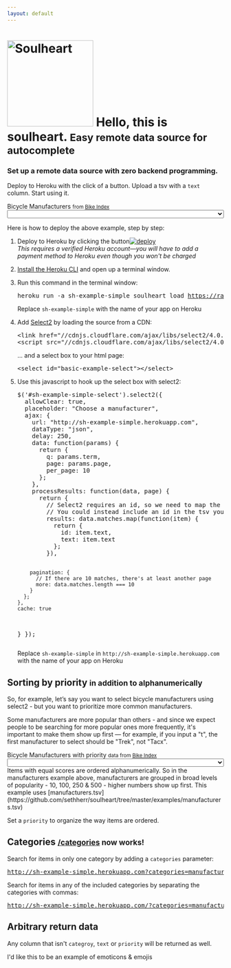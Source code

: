 ```yaml
---
layout: default
---
```


<div class="page-header"><h1><img src="https://raw.githubusercontent.com/sethherr/soulheart/master/examples/logo.png" alt="Soulheart" width="200" />
Hello, this is soulheart.
<small>Easy remote data source for autocomplete</small>
</h1></div>

<h3>Set up a remote data source with zero backend programming. <br></h3>

Deploy to Heroku with the click of a button. Upload a tsv with a `text` column. Start using it.

<div class="panel panel-default" id="sh-example-simple-select-panel"><div class="panel-body"><div class="form-group">
<label>Bicycle Manufacturers <small>from <a href="https://bikeindex.org/manufacturers">Bike Index</a></small></label>
<select class="form-control" id="sh-example-simple-select" style="width: 100%;"></select>
</div></div>
</div>

<p>Here is how to deploy the above example, step by step:</p>

<ol class="step-by-step-basic">
<li>
<p>Deploy to Heroku by clicking the button<a href="https://dashboard.heroku.com/new?template=https%3A%2F%2Fgithub.com%2Fsethherr%2Fsoulheart"><img src="https://www.herokucdn.com/deploy/button.png" alt="deploy"/></a>
<br><em>This requires a verified Heroku account&mdash;you will have to add a payment method to Heroku even though you won't be charged</em>
</p>
</li>

<li>
<a href="https://devcenter.heroku.com/articles/heroku-command">Install the Heroku CLI</a> and open up a terminal window.
</li>

<li><p>Run this command in the terminal window:</p>
<pre class="with-highlight">heroku run -a sh-example-simple soulheart load <a href="https://raw.githubusercontent.com/sethherr/soulheart/master/examples/manufacturers_simple.tsv">https://raw.githubusercontent.com/sethherr/soulheart/master/examples/manufacturers_simple.tsv</a></pre>
<div class="highlight code-highlight">Replace <code>sh-example-simple</code> with the name of your app on Heroku</div>
</li>

<li>
<p>Add <a href="https://select2.github.io/">Select2</a> by loading the source from a CDN:</p>
<pre>
&lt;link href="//cdnjs.cloudflare.com/ajax/libs/select2/4.0.0/css/select2.min.css" rel="stylesheet" /&gt;
&lt;script src="//cdnjs.cloudflare.com/ajax/libs/select2/4.0.0/js/select2.min.js"&gt;&lt;/script&gt;
</pre>

<p>... and a select box to your html page:</p>
<pre>
&lt;select id="basic-example-select"&gt;&lt;/select&gt;
</pre>

</li>

<li>
<p>Use this javascript to hook up the select box with select2:</p>
<pre>
$('#sh-example-simple-select').select2({
  allowClear: true,
  placeholder: "Choose a manufacturer",
  ajax: {
    url: "http://sh-example-simple.herokuapp.com",
    dataType: "json",
    delay: 250,
    data: function(params) {
      return {
        q: params.term,
        page: params.page,
        per_page: 10
      };
    },
    processResults: function(data, page) {
      return {
        // Select2 requires an id, so we need to map the results and add an ID
        // You could instead include an id in the tsv you add to soulheart ;)
        results: data.matches.map(function(item) {
          return {
            id: item.text,
            text: item.text
          };
        }),

        pagination: {
          // If there are 10 matches, there's at least another page
          more: data.matches.length === 10
        }
      };
    },
    cache: true
  }
});
</pre>
<div class="highlight code-highlight">Replace <code>sh-example-simple</code> in <code>http://sh-example-simple.herokuapp.com</code> with the name of your app on Heroku</div>
</li>
</ol>


<div class="page-header">
<h2>Sorting by priority <small>in addition to alphanumerically</small></h2>
</div>

So, for example, let’s say you want to select bicycle manufacturers using select2 - but you want to prioritize more common manufacturers.

Some manufacturers are more popular than others - and since we expect people to be searching for more popular ones more frequently, it's important to make them show up first &mdash; for example, if you input a "t", the first manufacturer to select should be "Trek", not "Tacx".

<div class="panel panel-default" id="sh-example-priority-select-panel"><div class="panel-body"><div class="form-group">
<label>Bicycle Manufacturers with priority <small>data from <a href="https://bikeindex.org/manufacturers">Bike Index</a></small></label>
<select class="form-control" id="sh-example-priority-select" style="width: 100%;"></select>
</div></div>
</div>
<div class="special-pad"></div>
Items with equal scores are ordered alphanumerically. So in the manufacturers example above, manufacturers are grouped in broad levels of popularity - 10, 100, 250 & 500 - higher numbers show up first. This example uses [manufacturers.tsv](https://github.com/sethherr/soulheart/tree/master/examples/manufacturers.tsv)

Set a `priority` to organize the way items are ordered.

<div class="page-header">
<h2 id="using-categories">Categories <small><a href="https://sh-example-priority.herokuapp.com/categories">/categories</a> now works!  </small></h2>
</div>

Search for items in only one category by adding a `categories` parameter:

<pre>
<a href="https://sh-example-simple.herokuapp.com/?categories=manufacturer">http://sh-example-simple.herokuapp.com?categories=manufacturer</a>
</pre>

<p>Search for items in any of the included categories by separating the categories with commas:</p>

<pre>
<a href="http://sh-example-simple.herokuapp.com/?categories=manufacturer,frame%20manufacturer">http://sh-example-simple.herokuapp.com/?categories=manufacturer,frame%20manufacturer</a>
</pre>



<div class="page-header">
  <h2 id="using-data">Arbitrary return data</h2>
</div>

Any column that isn't `categroy`, `text` or `priority` will be returned as well.

I'd like this to be an example of emoticons & emojis



